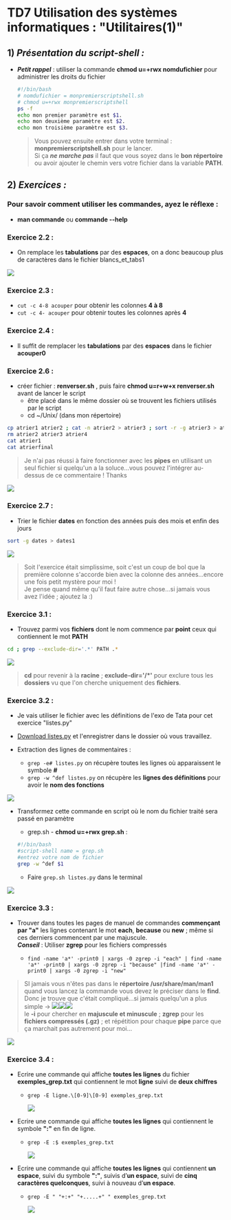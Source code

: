 # **TD7 Utilisation des systèmes informatiques : "Utilitaires(1)"**

## 1) *Présentation du script-shell :*

- *__Petit rappel__* : utiliser la commande **chmod u=+rwx nomdufichier** pour administrer les droits du fichier

  ```bash
  #!/bin/bash
  # nomdufichier = monpremierscriptshell.sh
  # chmod u=+rwx monpremierscriptshell
  ps -f
  echo mon premier paramètre est $1.
  echo mon deuxième paramètre est $2.
  echo mon troisième paramètre est $3.
  ```
  >Vous pouvez ensuite entrer dans votre terminal : **monpremierscriptshell.sh** pour le lancer.  
  Si ça ***ne marche pas*** il faut que vous soyez dans le **bon répertoire** ou avoir ajouter le chemin vers votre fichier dans la variable **PATH**.

## 2) *Exercices :*

### Pour savoir comment utiliser les commandes, ayez le réflexe :
- **man commande** ou **commande --help**

### Exercice 2.2 :

- On remplace les **tabulations** par des **espaces**, on a donc beaucoup plus de caractères dans le fichier blancs_et_tabs1

![](../imgs/tabs&spaces.png)

### Exercice 2.3 :

- `cut -c 4-8 acouper` pour obtenir les colonnes **4 à 8**
- `cut -c 4- acouper` pour obtenir toutes les colonnes après **4**

### Exercice 2.4 :

- Il suffit de remplacer les **tabulations** par des **espaces** dans le fichier **acouper0**

### Exercice 2.6 :

- créer fichier : **renverser.sh** , puis faire **chmod u=r+w+x renverser.sh** avant de lancer le script
  - être placé dans le même dossier où se trouvent les fichiers utilisés par le script
  - cd ~/Unix/ (dans mon répertoire)

```bash
cp atrier1 atrier2 ; cat -n atrier2 > atrier3 ; sort -r -g atrier3 > atrier4 ; cut -f 2- atrier4 > atrierfinal
rm atrier2 atrier3 atrier4
cat atrier1
cat atrierfinal
```
> Je n'ai pas réussi à faire fonctionner avec les **pipes** en utilisant un seul fichier si quelqu'un a la soluce...vous pouvez l'intégrer au-dessus de ce commentaire ! Thanks


![](../imgs/atrier.png)

### Exercice 2.7 :

- Trier le fichier **dates** en fonction des années puis des mois et enfin des jours

```bash
sort -g dates > dates1
```

![](../imgs/sort.png)

> Soit l'exercice était simplissime, soit c'est un coup de bol que la première colonne s'accorde bien avec la colonne des années...encore une fois petit mystère pour moi !  
Je pense quand même qu'il faut faire autre chose...si jamais vous avez l'idée ; ajoutez la :)

### Exercice 3.1 :

- Trouvez parmi vos **fichiers** dont le nom commence par **point** ceux qui contiennent le mot
**PATH**


```bash
cd ; grep --exclude-dir='.*' PATH .*
```

![](../imgs/grep.png)
> **cd** pour revenir à la **racine** ; **exclude-dir='/*'** pour exclure tous les **dossiers** vu que l'on cherche uniquement des **fichiers**.

### Exercice 3.2 :
- Je vais utiliser le fichier avec les définitions de l'exo de Tata pour cet exercice "listes.py"
- [Download listes.py](../imgs/listes.py) et l'enregistrer dans le dossier où vous travaillez.

- Extraction des lignes de commentaires :
  - `grep -e# listes.py` on récupère toutes les lignes où apparaissent le symbole **#**
  - `grep -w ^def listes.py` on récupère les **lignes des définitions** pour avoir le **nom des fonctions**

![](../imgs/grep2.png)

- Transformez cette commande en script où le nom du fichier traité sera
passé en paramètre

  - grep.sh - **chmod u=+rwx grep.sh** :

  ```bash
  #!/bin/bash
  #script-shell name = grep.sh
  #entrez votre nom de fichier
  grep -w ^def $1
  ```

  - Faire `grep.sh listes.py` dans le terminal

![](../imgs/grepsh.png)

### Exercice 3.3 :

- Trouver dans toutes les pages de manuel de commandes **commençant par "a"** les lignes contenant le mot **each**, **because** ou **new** ; même si ces derniers commencent par une majuscule.  
***Conseil*** : Utiliser **zgrep** pour les fichiers compressés

  - `find -name 'a*' -print0 | xargs -0 zgrep -i "each" | find -name 'a*' -print0 | xargs -0 zgrep -i "because" |find -name 'a*' -print0 | xargs -0 zgrep -i "new"`

> SI jamais vous n'êtes pas dans le **répertoire /usr/share/man/man1** quand vous lancez la commande vous devez le préciser dans le **find**.  
Donc je trouve que c'était compliqué...si jamais quelqu'un a plus simple -> ![](../imgs/help.png)![](../imgs/help.png)![](../imgs/help.png)  
le **-i** pour chercher en **majuscule et minuscule** ; **zgrep** pour les **fichiers compressés (.gz)** ; et répétition pour chaque **pipe** parce que ça marchait pas autrement pour moi...

![](../imgs/zgrep.png)

### Exercice 3.4 :

- Ecrire une commande qui affiche **toutes les lignes** du fichier **exemples_grep.txt** qui contiennent le mot **ligne** suivi de **deux chiffres**
  - `grep -E ligne.\[0-9]\[0-9] exemples_grep.txt`

    ![](../imgs/grep3.4.1.png)

- Ecrire une commande qui affiche **toutes les lignes** qui contiennent le symbole **":"** en fin de ligne.
  - `grep -E :$ exemples_grep.txt`

    ![](../imgs/grep3.4.2.png)

- Ecrire une commande qui affiche **toutes les lignes** qui contiennent **un espace**, suivi du symbole **":"**, suivis d’**un espace**, suivi de **cinq caractères quelconques**, suivi à nouveau d’**un espace**.
  - `grep -E " "+:+" "+.....+" " exemples_grep.txt`

    ![](../imgs/grep3.4.3.png)
